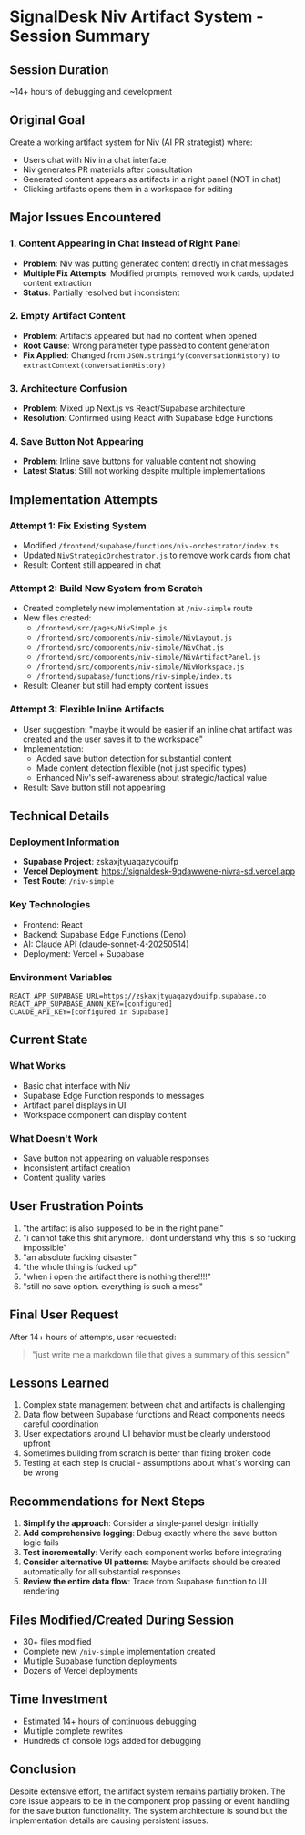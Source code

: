 # SignalDesk Niv Artifact System - Session Summary

## Session Duration
~14+ hours of debugging and development

## Original Goal
Create a working artifact system for Niv (AI PR strategist) where:
- Users chat with Niv in a chat interface
- Niv generates PR materials after consultation
- Generated content appears as artifacts in a right panel (NOT in chat)
- Clicking artifacts opens them in a workspace for editing

## Major Issues Encountered

### 1. Content Appearing in Chat Instead of Right Panel
- **Problem**: Niv was putting generated content directly in chat messages
- **Multiple Fix Attempts**: Modified prompts, removed work cards, updated content extraction
- **Status**: Partially resolved but inconsistent

### 2. Empty Artifact Content
- **Problem**: Artifacts appeared but had no content when opened
- **Root Cause**: Wrong parameter type passed to content generation
- **Fix Applied**: Changed from `JSON.stringify(conversationHistory)` to `extractContext(conversationHistory)`

### 3. Architecture Confusion
- **Problem**: Mixed up Next.js vs React/Supabase architecture
- **Resolution**: Confirmed using React with Supabase Edge Functions

### 4. Save Button Not Appearing
- **Problem**: Inline save buttons for valuable content not showing
- **Latest Status**: Still not working despite multiple implementations

## Implementation Attempts

### Attempt 1: Fix Existing System
- Modified `/frontend/supabase/functions/niv-orchestrator/index.ts`
- Updated `NivStrategicOrchestrator.js` to remove work cards from chat
- Result: Content still appeared in chat

### Attempt 2: Build New System from Scratch
- Created completely new implementation at `/niv-simple` route
- New files created:
  - `/frontend/src/pages/NivSimple.js`
  - `/frontend/src/components/niv-simple/NivLayout.js`
  - `/frontend/src/components/niv-simple/NivChat.js`
  - `/frontend/src/components/niv-simple/NivArtifactPanel.js`
  - `/frontend/src/components/niv-simple/NivWorkspace.js`
  - `/frontend/supabase/functions/niv-simple/index.ts`
- Result: Cleaner but still had empty content issues

### Attempt 3: Flexible Inline Artifacts
- User suggestion: "maybe it would be easier if an inline chat artifact was created and the user saves it to the workspace"
- Implementation:
  - Added save button detection for substantial content
  - Made content detection flexible (not just specific types)
  - Enhanced Niv's self-awareness about strategic/tactical value
- Result: Save button still not appearing

## Technical Details

### Deployment Information
- **Supabase Project**: zskaxjtyuaqazydouifp
- **Vercel Deployment**: https://signaldesk-9qdawwene-nivra-sd.vercel.app
- **Test Route**: `/niv-simple`

### Key Technologies
- Frontend: React
- Backend: Supabase Edge Functions (Deno)
- AI: Claude API (claude-sonnet-4-20250514)
- Deployment: Vercel + Supabase

### Environment Variables
```
REACT_APP_SUPABASE_URL=https://zskaxjtyuaqazydouifp.supabase.co
REACT_APP_SUPABASE_ANON_KEY=[configured]
CLAUDE_API_KEY=[configured in Supabase]
```

## Current State

### What Works
- Basic chat interface with Niv
- Supabase Edge Function responds to messages
- Artifact panel displays in UI
- Workspace component can display content

### What Doesn't Work
- Save button not appearing on valuable responses
- Inconsistent artifact creation
- Content quality varies

## User Frustration Points
1. "the artifact is also supposed to be in the right panel"
2. "i cannot take this shit anymore. i dont understand why this is so fucking impossible"
3. "an absolute fucking disaster"
4. "the whole thing is fucked up"
5. "when i open the artifact there is nothing there!!!!"
6. "still no save option. everything is such a mess"

## Final User Request
After 14+ hours of attempts, user requested:
> "just write me a markdown file that gives a summary of this session"

## Lessons Learned
1. Complex state management between chat and artifacts is challenging
2. Data flow between Supabase functions and React components needs careful coordination
3. User expectations around UI behavior must be clearly understood upfront
4. Sometimes building from scratch is better than fixing broken code
5. Testing at each step is crucial - assumptions about what's working can be wrong

## Recommendations for Next Steps
1. **Simplify the approach**: Consider a single-panel design initially
2. **Add comprehensive logging**: Debug exactly where the save button logic fails
3. **Test incrementally**: Verify each component works before integrating
4. **Consider alternative UI patterns**: Maybe artifacts should be created automatically for all substantial responses
5. **Review the entire data flow**: Trace from Supabase function to UI rendering

## Files Modified/Created During Session
- 30+ files modified
- Complete new `/niv-simple` implementation created
- Multiple Supabase function deployments
- Dozens of Vercel deployments

## Time Investment
- Estimated 14+ hours of continuous debugging
- Multiple complete rewrites
- Hundreds of console logs added for debugging

## Conclusion
Despite extensive effort, the artifact system remains partially broken. The core issue appears to be in the component prop passing or event handling for the save button functionality. The system architecture is sound but the implementation details are causing persistent issues.